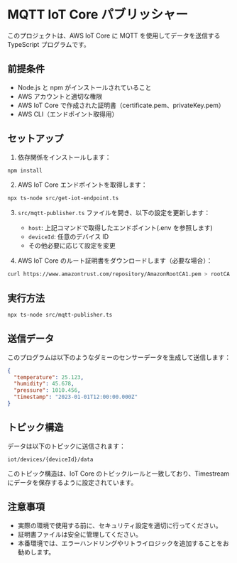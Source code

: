 # MQTT IoT Core パブリッシャー

このプロジェクトは、AWS IoT Core に MQTT を使用してデータを送信する TypeScript プログラムです。

## 前提条件

- Node.js と npm がインストールされていること
- AWS アカウントと適切な権限
- AWS IoT Core で作成された証明書（certificate.pem、privateKey.pem）
- AWS CLI（エンドポイント取得用）

## セットアップ

1. 依存関係をインストールします：

```bash
npm install
```

2. AWS IoT Core エンドポイントを取得します：

```bash
npx ts-node src/get-iot-endpoint.ts
```

3. `src/mqtt-publisher.ts` ファイルを開き、以下の設定を更新します：

   - `host`: 上記コマンドで取得したエンドポイント(.env を参照します)
   - `deviceId`: 任意のデバイス ID
   - その他必要に応じて設定を変更

4. AWS IoT Core のルート証明書をダウンロードします（必要な場合）：

```bash
curl https://www.amazontrust.com/repository/AmazonRootCA1.pem > rootCA.pem
```

## 実行方法

```bash
npx ts-node src/mqtt-publisher.ts
```

## 送信データ

このプログラムは以下のようなダミーのセンサーデータを生成して送信します：

```json
{
  "temperature": 25.123,
  "humidity": 45.678,
  "pressure": 1010.456,
  "timestamp": "2023-01-01T12:00:00.000Z"
}
```

## トピック構造

データは以下のトピックに送信されます：

```
iot/devices/{deviceId}/data
```

このトピック構造は、IoT Core のトピックルールと一致しており、Timestream にデータを保存するように設定されています。

## 注意事項

- 実際の環境で使用する前に、セキュリティ設定を適切に行ってください。
- 証明書ファイルは安全に管理してください。
- 本番環境では、エラーハンドリングやリトライロジックを追加することをお勧めします。

